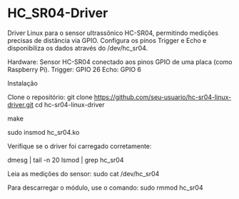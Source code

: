 # HC_SR04-Driver
Driver Linux para o sensor ultrassônico HC-SR04, permitindo medições precisas de distância via GPIO. Configura os pinos Trigger e Echo e disponibiliza os dados através do  /dev/hc_sr04.

Hardware: Sensor HC-SR04 conectado aos pinos GPIO de uma placa (como Raspberry Pi).
Trigger: GPIO 26
Echo: GPIO 6

Instalação

Clone o repositório:
git clone https://github.com/seu-usuario/hc-sr04-linux-driver.git
cd hc-sr04-linux-driver

make

sudo insmod hc_sr04.ko

Verifique se o driver foi carregado corretamente:

dmesg | tail -n 20
lsmod | grep hc_sr04

Leia as medições do sensor:
sudo cat /dev/hc_sr04

Para descarregar o módulo, use o comando:
sudo rmmod hc_sr04
